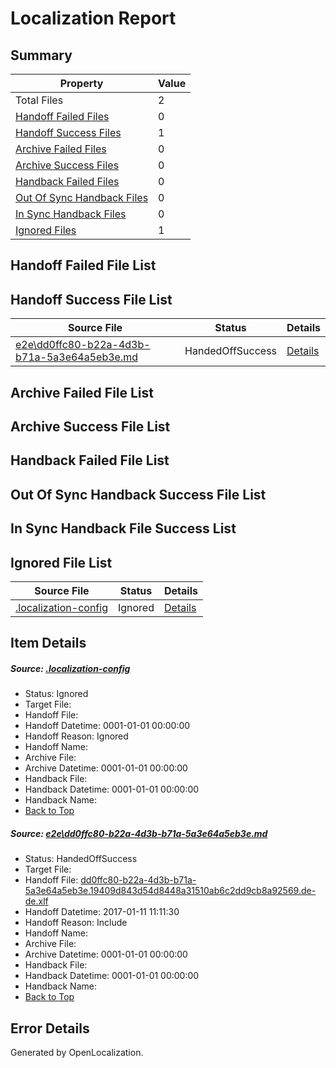 # <a name='report-top'></a> Localization Report

## Summary
 Property | Value 
 -------- | ----- 
 Total Files | 2
[ Handoff Failed Files ](#handoff-failed-list)| 0
[ Handoff Success Files ](#handoff-success-list)| 1
[ Archive Failed Files ](#archive-failed-list)| 0
[ Archive Success Files ](#archive-success-list)| 0
[ Handback Failed Files ](#handback-failed-list)| 0
[ Out Of Sync Handback Files ](#outofsync-handback-success-list)| 0
[ In Sync Handback Files ](#insync-handback-success-list)| 0
[ Ignored Files ](#ignored-list)| 1

## <a name='handoff-failed-list'></a> Handoff Failed File List

## <a name='handoff-success-list'></a> Handoff Success File List
 Source File | Status | Details 
 ----------- | ------ | ------- 
 [e2e\dd0ffc80-b22a-4d3b-b71a-5a3e64a5eb3e.md](https://github.com/OpenLocalizationTestOrg/ol-test0/blob/a1f1000336db7a9b3c80f021afec4d7173d6b21e/e2e/dd0ffc80-b22a-4d3b-b71a-5a3e64a5eb3e.md) | HandedOffSuccess | [Details](#a04e6692ce0907e7ea1a0565c3236be663d21a951)

## <a name='archive-failed-list'></a> Archive Failed File List

## <a name='archive-success-list'></a> Archive Success File List

## <a name='handback-failed-list'></a> Handback Failed File List

## <a name='outofsync-handback-success-list'></a> Out Of Sync Handback Success File List

## <a name='insync-handback-success-list'></a> In Sync Handback File Success List

## <a name='ignored-list'></a> Ignored File List
 Source File | Status | Details 
 ----------- | ------ | ------- 
 [.localization-config](https://github.com/OpenLocalizationTestOrg/ol-test0/blob/a1f1000336db7a9b3c80f021afec4d7173d6b21e/.localization-config) | Ignored | [Details](#cb0632cf59c1387fc1742bfb9fa3c47f87e2e5c90)

## Item Details
##### <a name='cb0632cf59c1387fc1742bfb9fa3c47f87e2e5c90'></a> Source: [.localization-config](https://github.com/OpenLocalizationTestOrg/ol-test0/blob/a1f1000336db7a9b3c80f021afec4d7173d6b21e/.localization-config)
* Status: Ignored
* Target File: 
* Handoff File: 
* Handoff Datetime: 0001-01-01 00:00:00
* Handoff Reason: Ignored
* Handoff Name: 
* Archive File: 
* Archive Datetime: 0001-01-01 00:00:00
* Handback File: 
* Handback Datetime: 0001-01-01 00:00:00
* Handback Name: 
* [Back to Top](#report-top)

##### <a name='a04e6692ce0907e7ea1a0565c3236be663d21a951'></a> Source: [e2e\dd0ffc80-b22a-4d3b-b71a-5a3e64a5eb3e.md](https://github.com/OpenLocalizationTestOrg/ol-test0/blob/a1f1000336db7a9b3c80f021afec4d7173d6b21e/e2e/dd0ffc80-b22a-4d3b-b71a-5a3e64a5eb3e.md)
* Status: HandedOffSuccess
* Target File: 
* Handoff File: [dd0ffc80-b22a-4d3b-b71a-5a3e64a5eb3e.19409d843d54d8448a31510ab6c2dd9cb8a92569.de-de.xlf](https://github.com/OpenLocalizationTestOrg/ol-test0-handoff/blob/471dd69fd9fe5f6f22b49b851339145964379dfc/ol-handoff/OpenLocalizationTestOrg/ol-test0-dede/shujia/ht/dd0ffc80-b22a-4d3b-b71a-5a3e64a5eb3e.19409d843d54d8448a31510ab6c2dd9cb8a92569.de-de.xlf)
* Handoff Datetime: 2017-01-11 11:11:30
* Handoff Reason: Include
* Handoff Name: 
* Archive File: 
* Archive Datetime: 0001-01-01 00:00:00
* Handback File: 
* Handback Datetime: 0001-01-01 00:00:00
* Handback Name: 
* [Back to Top](#report-top)


## Error Details

Generated by OpenLocalization.
